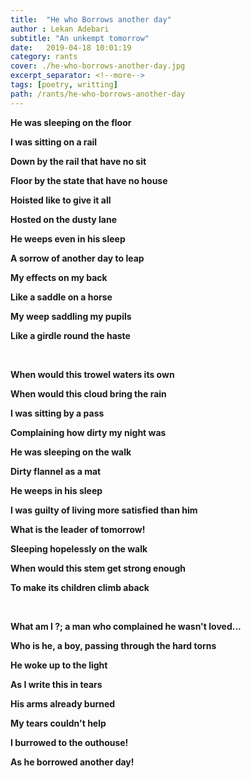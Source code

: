 ```yaml
---
title:  "He who Borrows another day"
author : Lekan Adebari
subtitle: "An unkempt tomorrow"
date:   2019-04-18 10:01:19
category: rants
cover: ./he-who-borrows-another-day.jpg
excerpt_separator: <!--more-->
tags: [poetry, writting]
path: /rants/he-who-borrows-another-day
---
```


<p><strong>He was sleeping on the floor</strong></p>
<p><strong>I was sitting on a rail</strong></p>
<p><strong>Down by the rail that have no sit</strong></p>
<!--more-->
<p><strong>Floor by the state that have no house</strong></p>
<p><strong>Hoisted like to give it all</strong></p>
<p><strong>Hosted on the dusty lane</strong></p>
<p><strong>He weeps even in his sleep</strong></p>
<p><strong>A sorrow of another day to leap</strong></p>
<p><strong>My effects on my back</strong></p>
<p><strong>Like a saddle on a horse</strong></p>
<p><strong>My weep saddling my pupils</strong></p>
<p><strong>Like a girdle round the haste</strong></p>

<br>

<p><strong>When would this trowel waters its own</strong></p>
<p><strong>When would this cloud bring the rain</strong></p>
<p><strong>I was sitting by a pass</strong></p>
<p><strong>Complaining how dirty my night was</strong></p>
<p><strong>He was sleeping on the walk</strong></p>
<p><strong>Dirty flannel as a mat</strong></p>
<p><strong>He weeps in his sleep</strong></p>
<p><strong>I was guilty of living more satisfied than him</strong></p>
<p><strong>What is the leader of tomorrow!</strong></p>
<p><strong>Sleeping hopelessly on the walk</strong></p>
<p><strong>When would this stem get strong enough</strong></p>
<p><strong>To make its children climb aback</strong></p>

<br>

<p><strong>What am I ?; a man who complained he wasn't loved...</strong></p>
<p><strong>Who is he, a boy, passing through the hard torns</strong></p>
<p><strong>He woke up to the light</strong></p>
<p><strong>As I write this in tears</strong></p>
<p><strong>His arms already burned</strong></p>
<p><strong>My tears couldn't help</strong></p>
<p><strong>I burrowed to the outhouse!</strong></p>
<p><strong>As he borrowed another day!</strong></p>